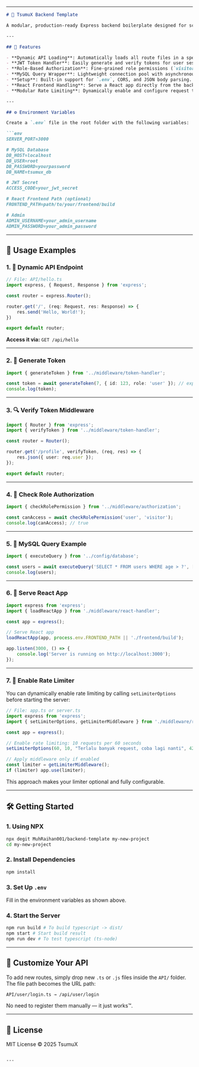 
---

````markdown
# 🧩 TsumuX Backend Template

A modular, production-ready Express backend boilerplate designed for scalable APIs. It features dynamic route loading, JWT authentication, MySQL integration, and React frontend handling — all pre-configured to jumpstart your backend projects.

---

## 🚀 Features

- **Dynamic API Loading**: Automatically loads all route files in a specified directory.
- **JWT Token Handler**: Easily generate and verify tokens for user sessions.
- **Role-Based Authorization**: Fine-grained role permissions (`visitor`, `user`, `admin`).
- **MySQL Query Wrapper**: Lightweight connection pool with asynchronous query execution.
- **Setup**: Built-in support for `.env`, CORS, and JSON body parsing.
- **React Frontend Handling**: Serve a React app directly from the backend, with automatic serving of `index.html` and static files for optimized delivery.
- **Modular Rate Limiting**: Dynamically enable and configure request throttling for your API with one function.

---

## ⚙️ Environment Variables

Create a `.env` file in the root folder with the following variables:

```env
SERVER_PORT=3000

# MySQL Database
DB_HOST=localhost
DB_USER=root
DB_PASSWORD=yourpassword
DB_NAME=tsumux_db

# JWT Secret
ACCESS_CODE=your_jwt_secret

# React Frontend Path (optional)
FRONTEND_PATH=path/to/your/frontend/build

# Admin
ADMIN_USERNAME=your_admin_username
ADMIN_PASSWORD=your_admin_password
````

---

## 🧪 Usage Examples

### 1. 📡 Dynamic API Endpoint

```ts
// File: API/hello.ts
import express, { Request, Response } from 'express';

const router = express.Router();

router.get('/', (req: Request, res: Response) => {
    res.send('Hello, World!');
})

export default router;
```

**Access it via:** `GET /api/hello`

---

### 2. 🔐 Generate Token

```ts
import { generateToken } from '../middleware/token-handler';

const token = await generateToken(7, { id: 123, role: 'user' }); // expires in 7 days
console.log(token);
```

---

### 3. 🔍 Verify Token Middleware

```ts
import { Router } from 'express';
import { verifyToken } from '../middleware/token-handler';

const router = Router();

router.get('/profile', verifyToken, (req, res) => {
    res.json({ user: req.user });
});

export default router;
```

---

### 4. 🧱 Check Role Authorization

```ts
import { checkRolePermission } from '../middleware/authorization';

const canAccess = await checkRolePermission('user', 'visitor');
console.log(canAccess); // true
```

---

### 5. 📘 MySQL Query Example

```ts
import { executeQuery } from '../config/database';

const users = await executeQuery('SELECT * FROM users WHERE age > ?', [18]);
console.log(users);
```

---

### 6. 🎨 Serve React App

```ts
import express from 'express';
import { loadReactApp } from './middleware/react-handler';

const app = express();

// Serve React app
loadReactApp(app, process.env.FRONTEND_PATH || './frontend/build');

app.listen(3000, () => {
    console.log('Server is running on http://localhost:3000');
});
```

---

### 7. 🚦 Enable Rate Limiter

You can dynamically enable rate limiting by calling `setLimiterOptions` before starting the server:

```ts
// File: app.ts or server.ts
import express from 'express';
import { setLimiterOptions, getLimiterMiddleware } from './middleware/rateLimiter';

const app = express();

// Enable rate limiting: 10 requests per 60 seconds
setLimiterOptions(60, 10, "Terlalu banyak request, coba lagi nanti", 429);

// Apply middleware only if enabled
const limiter = getLimiterMiddleware();
if (limiter) app.use(limiter);
```

This approach makes your limiter optional and fully configurable.

---

## 🛠️ Getting Started

### 1. Using NPX

```bash
npx degit MuhRaihan001/backend-template my-new-project
cd my-new-project
```

### 2. Install Dependencies

```bash
npm install
```

### 3. Set Up `.env`

Fill in the environment variables as shown above.

### 4. Start the Server

```bash
npm run build # To build typescript -> dist/
npm start # Start build result
npm run dev # To test typescript (ts-node)
```

---

## 🧩 Customize Your API

To add new routes, simply drop new `.ts` or `.js` files inside the `API/` folder. The file path becomes the URL path:

```txt
API/user/login.ts → /api/user/login
```

No need to register them manually — it just works™️.

---

## 📄 License

MIT License © 2025 TsumuX

```

---